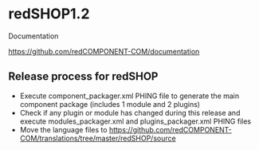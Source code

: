 redSHOP1.2
==========

Documentation

https://github.com/redCOMPONENT-COM/documentation

## Release process for redSHOP

- Execute component_packager.xml PHING file to generate the main component package (includes 1 module and 2 plugins)
- Check if any plugin or module has changed during this release and execute modules_packager.xml and plugins_packager.xml PHING files
- Move the language files to https://github.com/redCOMPONENT-COM/translations/tree/master/redSHOP/source
